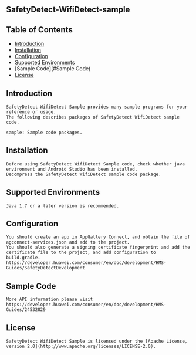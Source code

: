 ## SafetyDetect-WifiDetect-sample


## Table of Contents

 * [Introduction](#introduction)
 * [Installation](#installation)
 * [Configuration ](#configuration )
 * [Supported Environments](#supported-environments)
 * [Sample Code](#Sample Code)
 * [License](#license)


## Introduction
    SafetyDetect WifiDetect Sample provides many sample programs for your reference or usage.
    The following describes packages of SafetyDetect WifiDetect sample code.
    
    sample: Sample code packages. 

## Installation
    Before using SafetyDetect WifiDetect Sample code, check whether java environment and Android Studio has been installed. 
    Decompress the SafetyDetect WifiDetect sample code package.

## Supported Environments
	Java 1.7 or a later version is recommended.

## Configuration 
    You should create an app in AppGallery Connect, and obtain the file of agconnect-services.json and add to the project.
    You should also generate a signing certificate fingerprint and add the certificate file to the project, and add configuration to build.gradle.
    https://developer.huawei.com/consumer/en/doc/development/HMS-Guides/SafetyDetectDevelopment

## Sample Code
    More API information please visit https://developer.huawei.com/consumer/en/doc/development/HMS-Guides/24532829

##  License
    SafetyDetect WifiDetect Sample is licensed under the [Apache License, version 2.0](http://www.apache.org/licenses/LICENSE-2.0).

